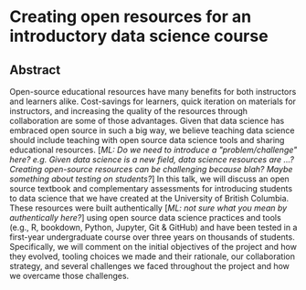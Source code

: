 # Creating open resources for an introductory data science course

## Abstract

Open-source educational resources have many benefits for both instructors and learners alike. Cost-savings for learners, quick iteration on materials for instructors, and increasing the quality of the resources through collaboration are some of those advantages. Given that data science has embraced open source in such a big way, we believe teaching data science should include teaching with open source data science tools and sharing educational resources. [*ML: Do we need to introduce a "problem/challenge" here? e.g. Given data science is a new field, data science resources are ...? Creating open-source resources can be challenging because blah? Maybe something about testing on students?*] In this talk, we will discuss an open source textbook and complementary assessments for introducing students to data science that we have created at the University of British Columbia. These resources were built authentically [*ML: not sure what you mean by authentically here?*] using open source data science practices and tools (e.g., R, bookdown, Python, Jupyter, Git & GitHub) and have been tested in a first-year undergraduate course over three years on thousands of students. Specifically, we will comment on the initial objectives of the project and how they evolved, tooling choices we made and their rationale, our collaboration strategy, and several challenges we faced throughout the project and how we overcame those challenges.

